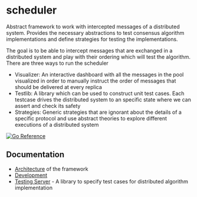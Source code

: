# scheduler
Abstract framework to work with intercepted messages of a distributed system. Provides the necessary abstractions to test consensus algorithm implementations and define strategies for testing the implementations.

The goal is to be able to intercept messages that are exchanged in a distributed system and play with their ordering which will test the algorithm. There are three ways to run the scheduler
- Visualizer: An interactive dashboard with all the messages in the pool visualized in order to manually instruct the order of messages that should be delivered at every replica
- Testlib: A library which can be used to construct unit test cases. Each testcase drives the distributed system to an specific state where we can assert and check its safety
- Strategies: Generic strategies that are ignorant about the details of a specific protocol and use abstract theories to explore different executions of a distributed system

[![Go Reference](https://pkg.go.dev/badge/github.com/ds-test-framework/scheduler.svg)](https://pkg.go.dev/github.com/ds-test-framework/scheduler)

## Documentation

- [Architecture](./docs/arch.md) of the framework
- [Development](./docs/development.md)
- [Testing Server](./docs/testserver.md) - A library to specify test cases for distributed algorithm implementation 